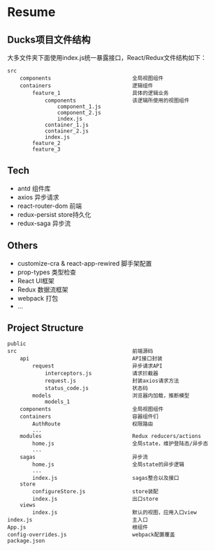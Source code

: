 # Resume

## Ducks项目文件结构

大多文件夹下面使用index.js统一暴露接口，React/Redux文件结构如下：

    src
        components                          全局视图组件
        containers                          逻辑组件
            feature_1                       具体的逻辑业务
                components                  该逻辑所使用的视图组件
                    component_1.js
                    component_2.js
                    index.js
                container_1.js
                container_2.js
                index.js
            feature_2
            feature_3

## Tech

+ antd                                      组件库
+ axios                                     异步请求
+ react-router-dom                          前端
+ redux-persist                             store持久化
+ redux-saga                                异步流 

## Others

+ customize-cra & react-app-rewired         脚手架配置
+ prop-types                                类型检查
+ React                                     UI框架
+ Redux                                     数据流框架
+ webpack                                   打包
+ ...


## Project Structure

    public
    src                                     前端源码
        api                                 API接口封装
            request                         异步请求API
                interceptors.js             请求拦截器
                request.js                  封装axios请求方法
                status_code.js              状态码
            models                          浏览器内加载，推断模型
                models_1
        components                          全局视图组件
        containers                          容器组件们
            AuthRoute                       权限路由
            ...
        modules                             Redux reducers/actions
            home.js                         全局state，维护登陆态/异步态
            ...
        sagas                               异步流
            home.js                         全局state的异步逻辑
            ...
            index.js                        sagas整合以及接口
        store
            configureStore.js               store装配
            index.js                        出口store
        views
            index.js                        默认的视图，应用入口view
    index.js                                主入口
    App.js                                  根组件
    config-overrides.js                     webpack配置覆盖
    package.json                            
